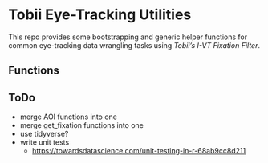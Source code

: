# Tobii Eye-Tracking Utilities
This repo provides some bootstrapping and generic helper functions for common eye-tracking data wrangling tasks using *Tobii’s I-VT Fixation Filter*.

## Functions

## ToDo
- merge AOI functions into one
- merge get_fixation functions into one
- use tidyverse?
- write unit tests
  - https://towardsdatascience.com/unit-testing-in-r-68ab9cc8d211
